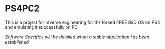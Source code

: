 # PS4PC2
This is a project for reverse engineering for the forked FREE BSD OS on PS4 and emulating it successfully on PC

*Software Specifics will be detailed when a stable application has been established*



